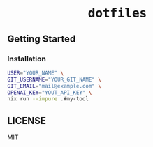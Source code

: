 <div align="center">
<samp>

# dotfiles

</samp>
</div>

## Getting Started

### Installation

```bash
USER="YOUR_NAME" \
GIT_USERNAME="YOUR_GIT_NAME" \
GIT_EMAIL="mail@example.com" \
OPENAI_KEY="YOUT_API_KEY" \
nix run --impure .#my-tool
```

## LICENSE

MIT
